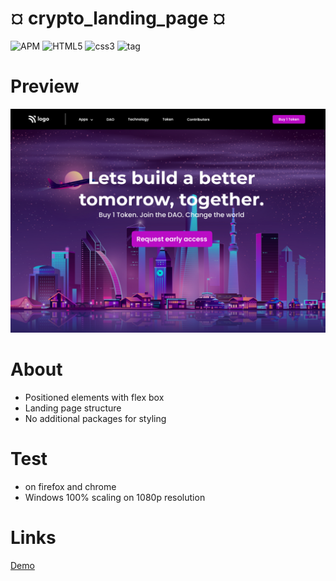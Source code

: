 # &#xa4; crypto_landing_page &#xa4;

![APM](https://img.shields.io/apm/l/vim-mode)
![HTML5](https://img.shields.io/badge/HTML-5-red)
![css3](https://img.shields.io/badge/CSS-3-blue)
![tag](https://img.shields.io/badge/tag-v.0.0.1-yellow)

# Preview

![img](./imgs/final.png)

# About
 - Positioned elements with flex box
 - Landing page structure
 - No additional packages for styling

 # Test
- on firefox and chrome
- Windows 100% scaling on 1080p resolution

# Links
[Demo](https://restorant-page-o101.netlify.app/)